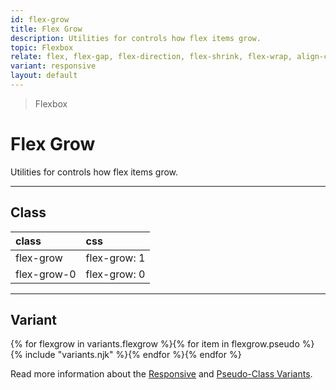 ```yaml
---
id: flex-grow
title: Flex Grow
description: Utilities for controls how flex items grow.
topic: Flexbox
relate: flex, flex-gap, flex-direction, flex-shrink, flex-wrap, align-content, align-items, align-self, justify-content
variant: responsive
layout: default
---
```


> Flexbox

# Flex Grow

Utilities for controls how flex items grow.

---

## Class

| <span class="px-3 py-1 text-white (dark)text-charcoal-100 bg-gray-700 (dark)bg-gray-600 rounded-full">class</span> | <span class="px-3 py-1 text-white (dark)text-charcoal-100 bg-gray-700 (dark)bg-gray-600 rounded-full">css</span> |
|:--|:--|
| flex-grow | flex-grow: 1 |
| flex-grow-0 | flex-grow: 0 |

---

## Variant

<y class="flex flex-gap-2 flex-wrap justify-start items-center">{% for flexgrow in variants.flexgrow %}{% for item in flexgrow.pseudo %}{% include "variants.njk" %}{% endfor %}{% endfor %}</y>

Read more information about the [Responsive](/responsive) and [Pseudo-Class Variants](/pseudo-class-variants/).

